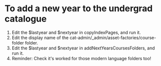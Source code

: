 # To add a new year to the undergrad catalogue

1. Edit the $lastyear and $nextyear in copyIndexPages, and run it.
2. Edit the display name of the cat-admin/_admin/asset-factories/course-folder folder.
3. Edit the $lastyear and $nextyear in addNextYearsCoursesFolders, and run it.
4. Reminder: Check it's worked for those modern language folders too!



